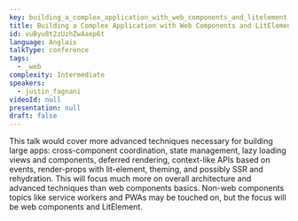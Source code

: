 ```yaml
---
key: building_a_complex_application_with_web_components_and_litelement
title: Building a Complex Application with Web Components and LitElement
id: vuByu8t2zUzhZwAaep6t
language: Anglais
talkType: conference
tags:
  - _web
complexity: Intermediate
speakers:
  - justin_fagnani
videoId: null
presentation: null
draft: false
---
```

This talk would cover more advanced techniques necessary for building large apps: cross-component coordination, state management, lazy loading views and components, deferred rendering, context-like APIs based on events, render-props with lit-element, theming, and possibly SSR and rehydration. This will focus much more on overall architecture and advanced techniques than web components basics. Non-web components topics like service workers and PWAs may be touched on, but the focus will be web components and LitElement.